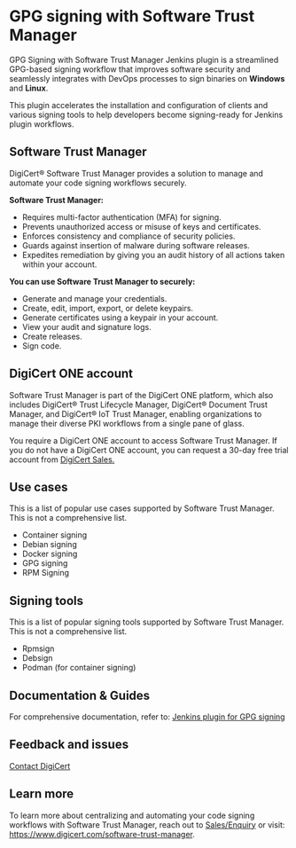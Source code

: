 # GPG signing with Software Trust Manager

GPG Signing with Software Trust Manager Jenkins plugin is a streamlined GPG-based signing workflow that improves
software security and seamlessly integrates with DevOps processes to sign binaries on **Windows** and **Linux**.

This plugin accelerates the installation and configuration of clients and various signing tools to help developers
become signing-ready for Jenkins plugin workflows.

## Software Trust Manager

DigiCert® Software Trust Manager provides a solution to manage and automate your code signing workflows securely.

**Software Trust Manager:**

- Requires multi-factor authentication (MFA) for signing.
- Prevents unauthorized access or misuse of keys and certificates.
- Enforces consistency and compliance of security policies.
- Guards against insertion of malware during software releases.
- Expedites remediation by giving you an audit history of all actions taken within your account.

**You can use Software Trust Manager to securely:**

- Generate and manage your credentials.
- Create, edit, import, export, or delete keypairs.
- Generate certificates using a keypair in your account.
- View your audit and signature logs.
- Create releases.
- Sign code.

## DigiCert ONE account

Software Trust Manager is part of the DigiCert ONE platform, which also includes DigiCert® Trust Lifecycle Manager,
DigiCert® Document Trust Manager, and DigiCert® IoT Trust Manager, enabling organizations to manage their diverse PKI
workflows from a single pane of glass.

You require a DigiCert ONE account to access Software Trust Manager. If you do not have a DigiCert ONE account, you can
request a 30-day free trial account from [DigiCert Sales.](https://www.digicert.com/contact-us)

## Use cases

This is a list of popular use cases supported by Software Trust Manager. This is not a comprehensive list.

- Container signing
- Debian signing
- Docker signing
- GPG signing
- RPM Signing

## Signing tools

This is a list of popular signing tools supported by Software Trust Manager. This is not a comprehensive list.

- Rpmsign
- Debsign
- Podman (for container signing)

## Documentation & Guides

For comprehensive documentation, refer to:
[Jenkins plugin for GPG signing](https://docs.digicert.com/en/digicert-one/software-trust-manager/ci-cd-integrations/plugins/jenkins-plugin-for-gpg-signing.html)

## Feedback and issues

[Contact DigiCert](https://www.digicert.com/support/pki-support)

## Learn more

To learn more about centralizing and automating your code signing workflows with Software Trust Manager, reach out
to [Sales/Enquiry](mailto:sales@digicert.com) or visit: https://www.digicert.com/software-trust-manager.